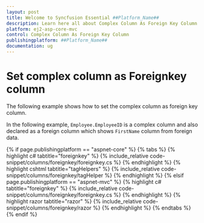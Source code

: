 ```yaml
---
layout: post
title: Welcome to Syncfusion Essential ##Platform_Name##
description: Learn here all about Complex Column As Foreign Key Column of Syncfusion Essential ##Platform_Name## widgets based on HTML5 and jQuery.
platform: ej2-asp-core-mvc
control: Complex Column As Foreign Key Column
publishingplatform: ##Platform_Name##
documentation: ug
---
```



# Set complex column as Foreignkey column

The following example shows how to set the complex column as foreign key column.

In the following example, `Employee.EmployeeID` is a complex column and also declared as a foreign column which shows `FirstName` column from foreign data.

{% if page.publishingplatform == "aspnet-core" %}
{% tabs %}
{% highlight c# tabtitle="foreignkey" %}
{% include_relative code-snippet/columns/foreignkey/foreignkey.cs %}
{% endhighlight %}
{% highlight cshtml tabtitle="tagHelpers" %}
{% include_relative code-snippet/columns/foreignkey/tagHelper %}
{% endhighlight %}
{% elsif page.publishingplatform == "aspnet-mvc" %}
{% highlight c# tabtitle="foreignkey" %}
{% include_relative code-snippet/columns/foreignkey/foreignkey.cs %}
{% endhighlight %}
{% highlight razor tabtitle="razor" %}
{% include_relative code-snippet/columns/foreignkey/razor %}
{% endhighlight %}
{% endtabs %}
{% endif %}


